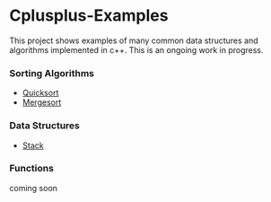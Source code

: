 # Cplusplus-Examples

This project shows examples of many common data structures and algorithms implemented in c++. This is an ongoing work in progress.

### Sorting Algorithms
* [Quicksort](sort/quicksort.cpp)
* [Mergesort](sort/mergesort.cpp)

### Data Structures
* [Stack](struct/stack.cpp)

### Functions
coming soon
